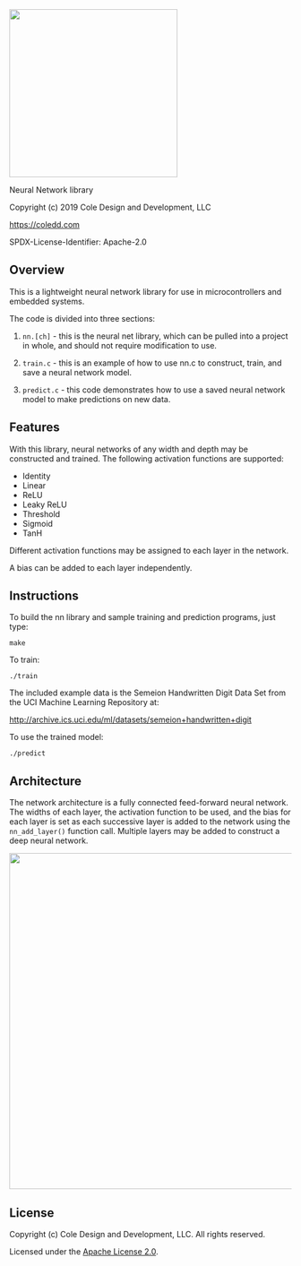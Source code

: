 <img src="https://github.com/coledd/nn/blob/master/logo.png" width="300">

Neural Network library

Copyright (c) 2019 Cole Design and Development, LLC

https://coledd.com

SPDX-License-Identifier: Apache-2.0

## Overview

This is a lightweight neural network library for use in microcontrollers and embedded systems. 

The code is divided into three sections:

1. `nn.[ch]` - this is the neural net library, which can be pulled into a project in whole, and should not require modification to use.

2. `train.c` - this is an example of how to use nn.c to construct, train, and save a neural network model.

3. `predict.c` - this code demonstrates how to use a saved neural network model to make predictions on new data.

## Features

With this library, neural networks of any width and depth may be constructed and trained. The following activation functions are supported:

* Identity
* Linear
* ReLU
* Leaky ReLU
* Threshold
* Sigmoid
* TanH

Different activation functions may be assigned to each layer in the network.

A bias can be added to each layer independently.

## Instructions

To build the nn library and sample training and prediction programs, just type:
```
make
```


To train:
```
./train
```
The included example data is the Semeion Handwritten Digit Data Set from the UCI Machine Learning Repository at:

http://archive.ics.uci.edu/ml/datasets/semeion+handwritten+digit


To use the trained model:
```
./predict
```

## Architecture

The network architecture is a fully connected feed-forward neural network. The widths of each layer, the activation function to be used, and the bias for each layer is set as each successive layer is added to the network using the `nn_add_layer()` function call. Multiple layers may be added to construct a deep neural network.

<img src="https://github.com/coledd/nn/blob/master/nn.png" width="600">

## License
Copyright (c) Cole Design and Development, LLC. All rights reserved.

Licensed under the [Apache License 2.0](./LICENSE).

